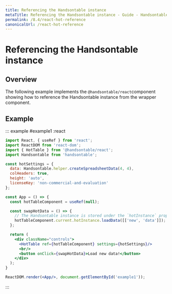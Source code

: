 ```yaml
---
title: Referencing the Handsontable instance
metaTitle: Referencing the Handsontable instance - Guide - Handsontable Documentation
permalink: /8.4/react-hot-reference
canonicalUrl: /react-hot-reference
---
```


# Referencing the Handsontable instance

## Overview

The following example implements the `@handsontable/react`component showing how to reference the Handsontable instance from the wrapper component.

## Example

::: example #example1 :react
```jsx
import React, { useRef } from 'react';
import ReactDOM from 'react-dom';
import { HotTable } from '@handsontable/react';
import Handsontable from 'handsontable';

const hotSettings = {
  data: Handsontable.helper.createSpreadsheetData(4, 4),
  colHeaders: true,
  height: 'auto',
  licenseKey: 'non-commercial-and-evaluation'
};

const App = () => {
  const hotTableComponent = useRef(null);

  const swapHotData = () => {
    // The Handsontable instance is stored under the `hotInstance` property of the wrapper component.
    hotTableComponent.current.hotInstance.loadData([['new', 'data']]);
  };

  return (
    <div className="controls">
      <HotTable ref={hotTableComponent} settings={hotSettings}/>
      <br/>
      <button onClick={swapHotData}>Load new data!</button>
    </div>
  );
}

ReactDOM.render(<App/>, document.getElementById('example1'));
```
:::
